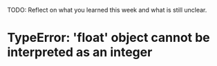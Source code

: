 TODO: Reflect on what you learned this week and what is still unclear.
# TypeError: 'float' object cannot be interpreted as an integer